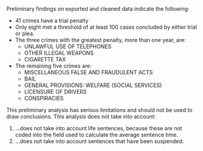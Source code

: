 Preliminary findings on exported and cleaned data indicate the following:
* 41 crimes have a trial penalty
* Only eight met a threshold of at least 100 cases concluded by either trial or plea.
* The three crimes with the greatest penalty, more than one year, are:
  * UNLAWFUL USE OF TELEPHONES
  * OTHER ILLEGAL WEAPONS
  * CIGARETTE TAX
* The remaining five crimes are:
  * MISCELLANEOUS FALSE AND FRAUDULENT ACTS
  * BAIL
  * GENERAL PROVISIONS: WELFARE (SOCIAL SERVICES)
  * LICENSURE OF DRIVERS
  * CONSPIRACIES
  
This preliminary analysis has serious limitations and should not be used to draw conclusions. This analysis does not take into account: 
1. ...does not take into account life sentences, because these are not coded into the field used to calculate the average sentence time.
2. ...does not take into account sentences that have been suspended.